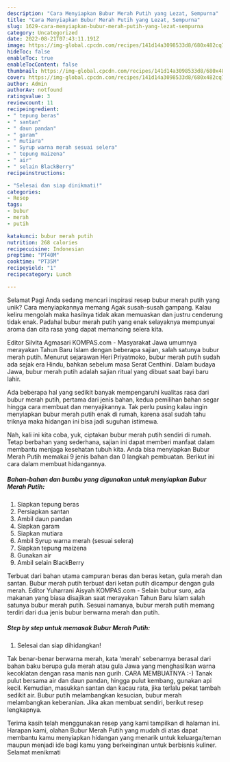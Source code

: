 ```yaml
---
description: "Cara Menyiapkan Bubur Merah Putih yang Lezat, Sempurna"
title: "Cara Menyiapkan Bubur Merah Putih yang Lezat, Sempurna"
slug: 1629-cara-menyiapkan-bubur-merah-putih-yang-lezat-sempurna
category: Uncategorized
date: 2022-08-21T07:43:11.191Z
image: https://img-global.cpcdn.com/recipes/141d14a3098533d8/680x482cq70/bubur-merah-putih-foto-resep-utama.jpg
hideToc: false
enableToc: true
enableTocContent: false
thumbnail: https://img-global.cpcdn.com/recipes/141d14a3098533d8/680x482cq70/bubur-merah-putih-foto-resep-utama.jpg
cover: https://img-global.cpcdn.com/recipes/141d14a3098533d8/680x482cq70/bubur-merah-putih-foto-resep-utama.jpg
author: Admin
authorAv: notfound
ratingvalue: 3
reviewcount: 11
recipeingredient:
- " tepung beras"
- " santan"
- " daun pandan"
- " garam"
- " mutiara"
- " Syrup warna merah sesuai selera"
- " tepung maizena"
- " air"
- " selain BlackBerry"
recipeinstructions:

- "Selesai dan siap dinikmati!"
categories:
- Resep
tags:
- bubur
- merah
- putih

katakunci: bubur merah putih 
nutrition: 268 calories
recipecuisine: Indonesian
preptime: "PT40M"
cooktime: "PT35M"
recipeyield: "1"
recipecategory: Lunch

---
```



Selamat Pagi Anda sedang mencari inspirasi resep bubur merah putih yang unik? Cara menyiapkannya memang Agak susah-susah gampang. Kalau keliru mengolah maka hasilnya tidak akan memuaskan dan justru cenderung tidak enak. Padahal bubur merah putih yang enak selayaknya mempunyai aroma dan cita rasa yang dapat memancing selera kita.


Editor Silvita Agmasari KOMPAS.com - Masyarakat Jawa umumnya merayakan Tahun Baru Islam dengan beberapa sajian, salah satunya bubur merah putih. Menurut sejarawan Heri Priyatmoko, bubur merah putih sudah ada sejak era Hindu, bahkan sebelum masa Serat Centhini. Dalam budaya Jawa, bubur merah putih adalah sajian ritual yang dibuat saat bayi baru lahir.

Ada beberapa hal yang sedikit banyak mempengaruhi kualitas rasa dari bubur merah putih, pertama dari jenis bahan, kedua pemilihan bahan segar hingga cara membuat dan menyajikannya. Tak perlu pusing kalau ingin menyiapkan bubur merah putih enak di rumah, karena asal sudah tahu triknya maka hidangan ini bisa jadi suguhan istimewa.


Nah, kali ini kita coba, yuk, ciptakan bubur merah putih sendiri di rumah. Tetap berbahan yang sederhana, sajian ini dapat memberi manfaat dalam membantu menjaga kesehatan tubuh kita. Anda bisa menyiapkan Bubur Merah Putih memakai 9 jenis bahan dan 0 langkah pembuatan. Berikut ini cara dalam membuat hidangannya.

<!--inarticleads1-->

##### Bahan-bahan dan bumbu yang digunakan untuk menyiapkan Bubur Merah Putih:

1. Siapkan  tepung beras
1. Persiapkan  santan
1. Ambil  daun pandan
1. Siapkan  garam
1. Siapkan  mutiara
1. Ambil  Syrup warna merah (sesuai selera)
1. Siapkan  tepung maizena
1. Gunakan  air
1. Ambil  selain BlackBerry


Terbuat dari bahan utama campuran beras dan beras ketan, gula merah dan santan. Bubur merah putih terbuat dari ketan putih dicampur dengan gula merah. Editor Yuharrani Aisyah KOMPAS.com - Selain bubur suro, ada makanan yang biasa disajikan saat merayakan Tahun Baru Islam salah satunya bubur merah putih. Sesuai namanya, bubur merah putih memang terdiri dari dua jenis bubur berwarna merah dan putih. 

<!--inarticleads2-->

##### Step by step untuk memasak Bubur Merah Putih:


1. Selesai dan siap dihidangkan!

Tak benar-benar berwarna merah, kata &#39;merah&#39; sebenarnya berasal dari bahan baku berupa gula merah atau gula Jawa yang menghasilkan warna kecoklatan dengan rasa manis nan gurih. CARA MEMBUATNYA :-) Tanak pulut bersama air dan daun pandan, hingga pulut kembang, gunakan api kecil. Kemudian, masukkan santan dan kacau rata, jika terlalu pekat tambah sedikit air. Bubur putih melambangkan kesucian, bubur merah melambangkan keberanian. Jika akan membuat sendiri, berikut resep lengkapnya. 

Terima kasih telah menggunakan resep yang kami tampilkan di halaman ini. Harapan kami, olahan Bubur Merah Putih yang mudah di atas dapat membantu kamu menyiapkan hidangan yang menarik untuk keluarga/teman maupun menjadi ide bagi kamu yang berkeinginan untuk berbisnis kuliner. Selamat menikmati

